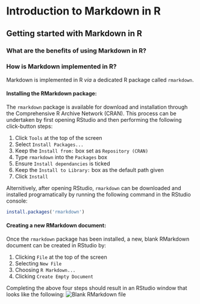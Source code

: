 # Introduction to Markdown in R

## Getting started with Markdown in R

### What are the benefits of using Markdown in R?

### How is Markdown implemented in R?
Markdown is implemented in R *via* a dedicated R package called `rmarkdown`.

#### Installing the RMarkdown package:
The `rmarkdown` package is available for download and installation through the Comprehensive R Archive Network (CRAN). This process can be undertaken by first opening RStudio and then performing the following click-button steps:

1. Click `Tools` at the top of the screen
2. Select `Install Packages...`
3. Keep the `Install from:` box set as `Repository (CRAN)`
4. Type `rmarkdown` into the `Packages` box
5. Ensure `Install dependancies` is ticked
6. Keep the `Install to Library:` box as the default path given
7. Click `Install`

Alternitively, after opening RStudio, `rmarkdown` can be downloaded and installed programatically by running the following command in the RStudio console:
```r
install.packages('rmarkdown')
```

#### Creating a new RMarkdown document:
Once the `rmarkdown` package has been installed, a new, blank RMarkdown document can be created in RStudio by:
1. Clicking `File` at the top of the screen
2. Selecting `New File`
3. Choosing `R Markdown...`
4. Clicking `Create Empty Document`

Completing the above four steps should result in an RStudio window that looks like the following:
![Blank RMarkdown file]()

